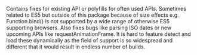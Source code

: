 Contains fixes for existing API or polyfills for often used APIs. Sometimes related to ES5 but outside of this package because of size effects e.g. Function.bind() is not supported by a wide range of otherwise ES5 supporting browsers. Also fixes bugs like parsing ISO dates or new upcoming APIs like requestAnimationFrame. It is hard to feature detect and load these dynamically as the field of support is so widespread and different that it would result in endless number of builds.
